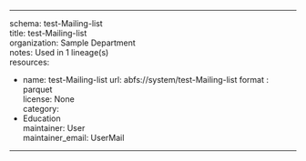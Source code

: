 


---  
schema: test-Mailing-list  
title: test-Mailing-list  
organization: Sample Department  
notes: Used in 1 lineage(s)  
resources:  
  - name: test-Mailing-list 
    url: abfs://system/test-Mailing-list 
    format : parquet  
license: None  
category:
  - Education  
maintainer: User  
maintainer_email: UserMail  
---